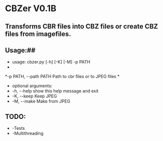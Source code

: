 # CBZer V0.1B #

## Transforms CBR files into CBZ files or create CBZ files from imagefiles. ##
## Usage:##

* usage: cbzer.py [-h] [-K] [-M] -p PATH
* 
*-p PATH, --path PATH  Path to cbr files or to JPEG files
*
* optional arguments:
*   -h, --help            show this help message and exit
*   -K, --keep            Keep JPEG
*   -M, --make            Make from JPEG


## TODO: ##

* -Tests
* -Multithreading
